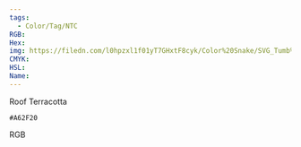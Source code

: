 ```yaml
---
tags:
  - Color/Tag/NTC
RGB:
Hex:
img: https://filedn.com/l0hpzxl1f01yT7GHxtF8cyk/Color%20Snake/SVG_Tumb%20Mass%20No%20Name/A62F20.svg
CMYK:
HSL:
Name:
---
```

Roof Terracotta
```palette
#A62F20
```
RGB
